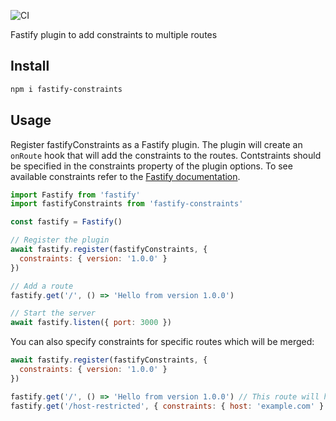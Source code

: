 ![CI](https://github.com/nearform/fastify-constraints/actions/workflows/ci.yml/badge.svg?event=push)

Fastify plugin to add constraints to multiple routes

## Install

```bash
npm i fastify-constraints
```

## Usage

Register fastifyConstraints as a Fastify plugin.
The plugin will create an `onRoute` hook that will add the constraints to the routes.
Contstraints should be specified in the constraints property of the plugin options.
To see available constraints refer to the [Fastify documentation](https://www.fastify.io/docs/latest/Reference/Routes/#constraints).

```js
import Fastify from 'fastify'
import fastifyConstraints from 'fastify-constraints'

const fastify = Fastify()

// Register the plugin
await fastify.register(fastifyConstraints, {
  constraints: { version: '1.0.0' }
})

// Add a route
fastify.get('/', () => 'Hello from version 1.0.0')

// Start the server
await fastify.listen({ port: 3000 })
```

You can also specify constraints for specific routes which will be merged:

```js
await fastify.register(fastifyConstraints, {
  constraints: { version: '1.0.0' }
})

fastify.get('/', () => 'Hello from version 1.0.0') // This route will have the version constraint
fastify.get('/host-restricted', { constraints: { host: 'example.com' } }, () => 'Hello from example.com') // This route will have the version and host constraint
```